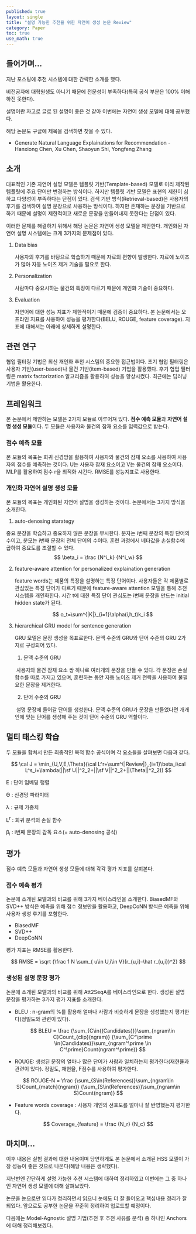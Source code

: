 ```yaml
---
published: true
layout: single
title: "설명 가능한 추천을 위한 자연어 생성 논문 Review"
category: Paper
toc: true
use_math: true
---
```


## 들어가며...

지난 포스팅에 추천 시스템에 대한 간략한 소개를 했다.

비전공자에 대학원생도 아니기 때문에 전문성이 부족하다(특히 공식 부분은 100% 이해하진 못한다).

설명이란 자고로 글로 된 설명이 좋은 것 같아 이번에는 자연어 생성 모델에 대해 공부했다. 

해당 논문도 구글에 제목을 검색하면 찾을 수 있다.



- Generate Natural Language Explainations for Recommendation - Hanxiong Chen, Xu Chen, Shaoyun Shi, Yongfeng Zhang



## 소개

대표적인 기존 자연어 설명 모델은 템플릿 기반(Template-based) 모델로 미리 제작된 템플릿에 주요 단어만 변경하는 방식이다. 하지만 템플릿 기반 모델은 표현의 제한이 심하고 다양성이 부족하다는 단점이 있다. 검색 기반 방식(Retrieval-based)은 사용자의 후기를 검색하여 설명 문장으로 사용하는 방식이다. 하지만 존재하는 문장을 기반으로 하기 때문에 설명이 제한적이고 새로운 문장을 만들어내지 못한다는 단점이 있다.

이러한 문제를 해결하기 위해서 해당 논문은 자연어 생성 모델을 제안한다. 개인화된 자연어 설명 시스템에는 크게 3가지의 문제점이 있다.



1. Data bias

   사용자의 후기를 바탕으로 학습하기 때문에 자료의 편향이 발생한다. 자료에 노이즈가 많아 자동 노이즈 제거 기술을 필요로 한다.

    

2. Personalization

   사람마다 중요시하는 물건의 특징이 다르기 때문에 개인화 기술이 중요하다.

   

3. Evaluation

   자연어에 대한 성능 지표가 제한적이기 때문에 검증이 중요하다. 본 논문에서는 오프라인 지표를 사용하여 성능을 평가한다(BELU, ROUGE, feature coverage). 지표에 대해서는 아래에 상세하게 설명한다.



## 관련 연구

협업 필터링 기법은 최신 개인화 추천 시스템의 중요한 접근법이다. 초기 협업 필터링은 사용자 기반(user-based)나 물건 기반(item-based) 기법을 활용했다. 후기 협업 필터링은 matrix factorization 알고리즘을 활용하여 성능을 향상시켰다. 최근에는 딥러닝 기법을 활용한다.



## 프레임워크

본 논문에서 제안하는 모델은 2가지 모듈로 이루어져 있다. **점수 예측 모듈**과 **자연어 설명 생성 모듈**이다. 두 모듈은 사용자와 물건의 잠재 요소를 입력값으로 받는다.



### 점수 예측 모듈

본 모듈의 목표는 회귀 신경망을 활용하여 사용자와 물건의 잠재 요소를 사용하여 사용자의 점수를 예측하는 것이다. U는 사용자 잠재 요소이고 V는 물건의 잠재 요소이다. MLP를 활용하여 점수 r을 최적화 시킨다. RMSE를 성능지표로 사용한다.



### 개인화 자연어 설명 생성 모듈

본 모듈의 목표는 개인화된 자연어 설명을 생성하는 것이다. 논문에서는 3가지 방식을 소개한다.

1.  auto-denosing starategy

   중요 문장을 학습하고 중요하지 않은 문장을 무시한다. 분자는 i번째 문장의 특징 단어의 수이고, 분모는 i번째 문장의 전체 단어의 수이다. 훈련 과정에서 베타값을 손실함수에 곱하여 중요도를 조절할 수 있다.
   $$
   \beta_i = \frac {N^i_k} {N^i_w}
   $$
   
2. feature-aware attention for personalized explaination generation

   feature words는 제품의 특징을 설명하는 특징 단어이다. 사용자들은 각 제품별로 관심있는 특징 단어가 다르기 때문에 feature-aware attention 모델을 통해 추천 시스템을 개인화한다. 시간 t에 대한 특징 단어 관심도는 i번째 문장을 만드는 initial hidden state가 된다.

   
   $$
   o_t=\sum^{|K|}_{i=1}\alpha(i,h_t)k_i
   $$

   

3. hierarchical GRU model for sentence generation

   GRU 모델은 문장 생성을 목표로한다. 문맥 수준의 GRU와 단어 수준의 GRU 2가지로 구성되어 있다. 

   

   1) 문맥 수준의 GRU

   ​	사용자와 물건 잠재 요소 쌍 하나로 여러개의 문장을 만들 수 있다. 각 문장은 손실 함수를 따로 가지고 있으며, 훈련하는 동안 자동 노이즈 제거 전략을 사용하여 불필요한 문장을 제거한다.

   

   2) 단어 수준의 GRU

   ​	설명 문장에 들어갈 단어를 생성한다. 문맥 수준의 GRU가 문장을 만들었다면 개개인에 맞는 단어를 생성해 주는 것이 단어 수준의 GRU 역할이다. 



## 멀티 태스킹 학습

두 모듈을 합쳐서 만든 최종적인 목적 함수 공식이며 각 요소들을 살펴보면 다음과 같다. 


$$
\cal J = \min_{U,V,E,\Theta}(\cal L^r+\sum^{|Review|}_{i=1}\beta_i\cal L^s_i+\lambda(||\sf U||^2_2+||\sf V||^2_2+||\Theta||^2_2))
$$


E : 단어 임베딩 행렬

Θ : 신경망 파라미터

λ : 규제 가중치

L<sup>r</sup> : 회귀 분석의 손실 함수

β<sub>i</sub> : i번째 문장의 감독 요소(= auto-denosing 공식)



## 평가

점수 예측 모듈과 자연어 생성 모듈에 대해 각각 평가 지표를 살펴본다.



### 점수 예측 평가

논문에 소개된 모델과의 비교를 위해 3가지 베이스라인을 소개한다. BiasedMF와 SVD++ 방식은 예측을 위해 점수 정보만을 활용하고,  DeepCoNN 방식은 예측을 위해 사용자 생성 후기를 포함한다.

- BiasedMF
- SVD++
- DeepCoNN 

평가 지표는 RMSE를 활용한다.


$$
RMSE = \sqrt {\frac 1 N \sum_{ u\in U,i\in V}(r_{u,i}-\hat r_{u,i})^2}
$$



### 생성된 설명 문장 평가

논문에 소개된 모델과의 비교를 위해 Att2SeqA를 베이스라인으로 한다. 생성된 설명 문장을 평가하는 3가지 평가 지표를 소개한다.

- BLEU : n-gram의 %를 활용해 얼마나 사람과 비슷하게 문장을 생성했는지 평가한다(정밀도와 관련이 있다).
  
  
  $$
  BLEU = \frac {\sum_{C\in{(Candidates)}}\sum_{ngram\in C}Count_{clip}(ngram)} {\sum_{C^\prime \in(Candidates)}\sum_{ngram^\prime \in C^\prime}Count(ngram^\prime)}
$$
  
  
  
- ROUGE: 생성된 문장의 얼마나 많은 단어가 사람과 일치하는지 평가한다(재현율과 관련이 있다). 정밀도, 재현율, F점수를 사용하여 평가한다.

  
$$
  ROUGE-N = \frac {\sum_{S\in(References)}\sum_{ngram\in S}Count_{match}(ngram)} {\sum_{S\in(References)}\sum_{ngram\in S}Count(ngram)}
$$
  

- Feature words coverage : 사용자 개인의 선호도를 얼마나 잘 반영했는지 평가한다.
  
  
$$
  Coverage_{feature} = \frac {N_r} {N_c}
  $$




## 마치며...

이후 내용은 실험 결과에 대한 내용이며 당연하게도 본 논문에서 소개된 HSS 모델이 가장 성능이 좋은 것으로 나온다(해당 내용은 생략했다). 

지난번엔 간단하게 설명 가능한 추천 시스템에 대하여 정리하였고 이번에는 그 중 하나인 자연어 생성 모델에 대해 살펴보았다. 

논문을 눈으로만 읽다가 정리하면서 읽으니 눈에도 더 잘 들어오고 핵심내용 정리가 잘 되었다. 앞으로도 공부한 논문을 꾸준히 정리하여 업로드할 예정이다.

다음에는 Model-Agnostic 설명 기법(추천 후 추천 사유를 분석) 중 하나인 Anchors에 대해 정리해보겠다.